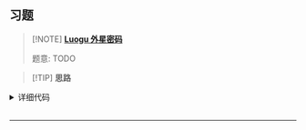 ## 习题

> [!NOTE] **[Luogu 外星密码](https://www.luogu.com.cn/problem/P1928)**
> 
> 题意: TODO

> [!TIP] **思路**
> 
> 

<details>
<summary>详细代码</summary>
<!-- tabs:start -->

##### **C++**

```cpp
#include <bits/stdc++.h>
using namespace std;

// https://leetcode-cn.com/problems/number-of-atoms/

string s;
int n;

string dfs(int & u) {
    string ret;
    while (u < n) {
        if (s[u] == '[') {
            u ++ ;  // '['
            
            int k = u, cnt = 0;
            while (k < n && isdigit(s[k]))
                k ++ ;
            if (k > u) {
                // must be
                cnt = stoi(s.substr(u, k - u));
                u = k;
            }
            
            auto t = dfs(u);
            for (int i = 0; i < cnt; ++ i )
                ret += t;
            
            u ++ ;  // ']'
        } else if (s[u] == ']') {
            break;
        } else {
            int k = u + 1;
            while (k < n && isalpha(s[k]))
                k ++ ;
            
            auto ctx = s.substr(u, k - u);
            u = k;
            
            ret += ctx;    
        }
    }
    return ret;
}

int main() {
    cin >> s;
    n = s.size();
    
    int p = 0;
    cout << dfs(p) << endl;
    
    return 0;
}
```

##### **Python**

```python

```

<!-- tabs:end -->
</details>

<br>

* * *